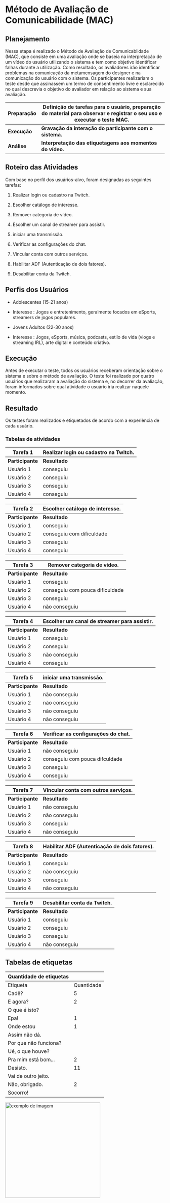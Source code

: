 # Método de Avaliação de Comunicabilidade (MAC) 
## Planejamento
Nessa etapa é realizado o Método de Avaliação de Comunicablidade (MAC), que consiste em uma avaliação onde se baseia na interpretação de um vídeo do usuário utilizando o sistema e tem como objetivo identificar falhas durante a utilização. Como resultado, os avaliadores irão identificar problemas na comunicação da metamensagem do designer e na comunicação do usuário com o sistema.
Os participantes realizariam o teste desde que assinassem um termo de consentimento livre e esclarecido no qual descrevia o objetivo do avaliador em relação ao sistema e sua avaliação.

| Preparação |  Definição de tarefas para o usuário, preparação do material para observar e registrar o seu uso e executar o teste MAC.       |
|------------|--------|
|**Execução**| **Gravação da interação do participante com o sistema.**       |
| **Análise**| **Interpretação das etiquetagens aos momentos do vídeo.**        |
## Roteiro das Atividades
Com base no perfil dos usuários-alvo, foram designadas as seguintes tarefas: 

1. Realizar login ou cadastro na Twitch.

2. Escolher catálogo de interesse.

3. Remover categoria de vídeo.

4. Escolher um canal de streamer para assistir.

5. iniciar uma transmissão.

6. Verificar as configurações do chat.

7. Vincular conta com outros serviços.

8. Habilitar ADF (Autenticação de dois fatores).

9. Desabilitar conta da Twitch.

## Perfis dos Usuários
* Adolescentes (15-21 anos)
- Interesse : Jogos e entretenimento, geralmente focados em eSports, streamers de jogos populares.
* Jovens Adultos (22-30 anos)
- Interesse : Jogos, eSports, música, podcasts, estilo de vida (vlogs e streaming IRL), arte digital e conteúdo criativo.

## Execução
Antes de executar o teste, todos os usuários receberam orientação sobre o sistema e sobre o método de avaliação.
O teste foi realizado por quatro usuários que realizaram a avaliação do sistema e, no decorrer da avaliação, foram informados sobre qual atividade o usuário iria realizar naquele momento.
## Resultado
Os testes foram realizados e etiquetados de acordo com a experiência de cada usuário.

### Tabelas de atividades
| Tarefa 1    | Realizar login ou cadastro na Twitch.| 
|-------------|---------------|
| **Participante**| **Resultado**     |
| Usuário 1   |  conseguiu    |            
| Usuário 2   |  conseguiu    |            
| Usuário 3   |  conseguiu    |            
| Usuário 4   |  conseguiu    |   

| Tarefa 2    | Escolher catálogo de interesse.              |            
|-------------|---------------|
| **Participante**| **Resultado**     |
| Usuário 1   | conseguiu             |            
| Usuário 2   |  conseguiu com dificuldade             |            
| Usuário 3   |   conseguiu            |            
| Usuário 4   |   conseguiu            |  

| Tarefa 3    |Remover categoria de vídeo.               |            
|-------------|---------------|
| **Participante**| **Resultado**     |
| Usuário 1   |  conseguiu             |            
| Usuário 2   |  conseguiu com pouca dificuldade             |            
| Usuário 3   |  conseguiu             |            
| Usuário 4   |    não conseguiu           |  

| Tarefa 4    |Escolher um canal de streamer para assistir.              |            
|-------------|---------------|
| **Participante**| **Resultado**     |
| Usuário 1   |  conseguiu             |            
| Usuário 2   |  conseguiu             |            
| Usuário 3   |  não conseguiu             |            
| Usuário 4   |   conseguiu            |  

| Tarefa 5    |iniciar uma transmissão.          |            
|-------------|---------------|
| **Participante**| **Resultado**     |
| Usuário 1   |  não conseguiu             |            
| Usuário 2   |  não conseguiu             |            
| Usuário 3   |  não conseguiu             |            
| Usuário 4   |  não conseguiu             |  

| Tarefa 6    | Verificar as configurações do chat.              |            
|-------------|---------------|
| **Participante**| **Resultado**     |
| Usuário 1   |   não conseguiu            |            
| Usuário 2   |  conseguiu com pouca difculdade             |            
| Usuário 3   |  conseguiu             |            
| Usuário 4   |  conseguiu             |  

| Tarefa 7    |Vincular conta com outros serviços.               |            
|-------------|---------------|
| **Participante**| **Resultado**     |
| Usuário 1   |  não conseguiu             |            
| Usuário 2   |  não conseguiu             |            
| Usuário 3   |   conseguiu            |            
| Usuário 4   |   não conseguiu            |  

| Tarefa 8    |Habilitar ADF (Autenticação de dois fatores).               |            
|-------------|---------------|
| **Participante**| **Resultado**     |
| Usuário 1   |  conseguiu             |            
| Usuário 2   |  não conseguiu             |            
| Usuário 3   |  conseguiu             |            
| Usuário 4   |  não conseguiu             |  

| Tarefa 9    | Desabilitar conta da Twitch.              |            
|-------------|---------------|
| **Participante**| **Resultado**     |
| Usuário 1   |  conseguiu             |            
| Usuário 2   |  conseguiu             |            
| Usuário 3   |  conseguiu             |            
| Usuário 4   |   não conseguiu            |  

## Tabelas de etiquetas
| Quantidade de etiquetas|                |
|------------------------|----------------|
|        Etiqueta        | Quantidade     |
|       Cadê?            |      5         |
|      E agora?          |       2         |
|     O que é isto?      |                |
|      Epa!              |        1        |
|    Onde estou          |        1        |
|     Assim não dá.      |                |
| Por que não funciona?  |                |
| Ué, o que houve?       |                |
|  Pra mim está bom...   |         2       |
|  Desisto.              |        11        |
| Vai de outro jeito.    |                |
|   Não, obrigado.       |        2        |
|  Socorro!              |                |

<img src="Etiqueta1.png" alt= "exemplo de imagem" width="300">
